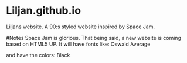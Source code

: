 # Liljan.github.io
Liljans website. A 90:s styled website inspired by Space Jam.

#Notes
Space Jam is glorious. That being said, a new website is coming based on HTML5 UP. It will have fonts like:
Oswald
Average

and have the colors:
Black
